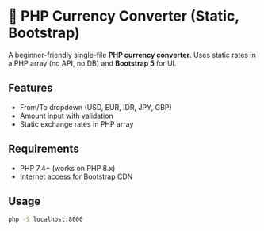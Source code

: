 # 💱 PHP Currency Converter (Static, Bootstrap)

A beginner-friendly single-file **PHP currency converter**. Uses static rates in a PHP array (no API, no DB) and **Bootstrap 5** for UI.

## Features
- From/To dropdown (USD, EUR, IDR, JPY, GBP)
- Amount input with validation
- Static exchange rates in PHP array

## Requirements
- PHP 7.4+ (works on PHP 8.x)
- Internet access for Bootstrap CDN

## Usage
```bash
php -S localhost:8000
